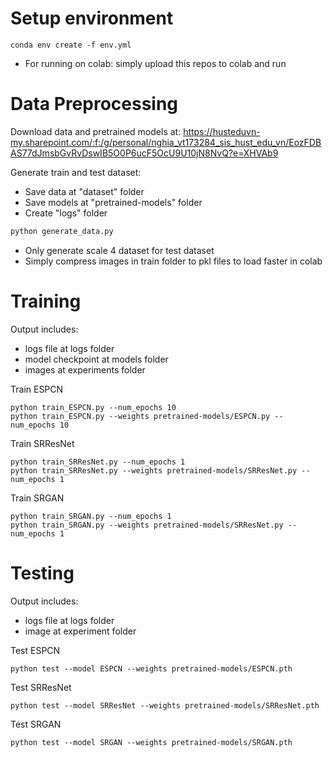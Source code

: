 Setup environment
===
```
conda env create -f env.yml
```
- For running on colab: simply upload this repos to colab and run

Data Preprocessing
===
Download data and pretrained models at: https://husteduvn-my.sharepoint.com/:f:/g/personal/nghia_vt173284_sis_hust_edu_vn/EozFDBAS77dJmsbGvRvDswIB5O0P6ucF5OcU9U10jN8NvQ?e=XHVAb9

Generate train and test dataset:
- Save data at "dataset" folder
- Save models at "pretrained-models" folder
- Create "logs" folder
```bash
python generate_data.py
```
- Only generate scale 4 dataset for test dataset
- Simply compress images in train folder to pkl files to load faster in colab

Training
===
Output includes:
- logs file at logs folder
- model checkpoint at models folder
- images at experiments folder

Train ESPCN
```
python train_ESPCN.py --num_epochs 10
python train_ESPCN.py --weights pretrained-models/ESPCN.py --num_epochs 10
```
Train SRResNet
```
python train_SRResNet.py --num_epochs 1
python train_SRResNet.py --weights pretrained-models/SRResNet.py --num_epochs 1
```
Train SRGAN
```
python train_SRGAN.py --num_epochs 1
python train_SRGAN.py --weights pretrained-models/SRResNet.py --num_epochs 1
```
Testing
===
Output includes:
- logs file at logs folder
- image at experiment folder

Test ESPCN
```
python test --model ESPCN --weights pretrained-models/ESPCN.pth
```
Test SRResNet
```
python test --model SRResNet --weights pretrained-models/SRResNet.pth
```
Test SRGAN
```
python test --model SRGAN --weights pretrained-models/SRGAN.pth
```
